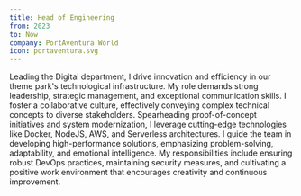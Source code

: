 ```yaml
---
title: Head of Engineering
from: 2023
to: Now
company: PortAventura World
icon: portaventura.svg
---
```


Leading the Digital department, I drive innovation and efficiency in our theme park's technological infrastructure.
My role demands strong leadership, strategic management, and exceptional communication skills.
I foster a collaborative culture, effectively conveying complex technical concepts to diverse stakeholders.
Spearheading proof-of-concept initiatives and system modernization, I leverage cutting-edge technologies like Docker, NodeJS, AWS, and Serverless architectures.
I guide the team in developing high-performance solutions, emphasizing problem-solving, adaptability, and emotional intelligence.
My responsibilities include ensuring robust DevOps practices, maintaining security measures, and cultivating a positive work environment that encourages creativity and continuous improvement.
